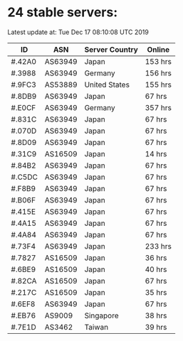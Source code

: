 # 24 stable servers:

Latest update at: Tue Dec 17 08:10:08 UTC 2019

| ID | ASN | Server Country | Online |
| -- | --- | -------------- | ------ |
| #.42A0 | AS63949 | Japan | 153 hrs |
| #.3988 | AS63949 | Germany | 156 hrs |
| #.9FC3 | AS53889 | United States | 155 hrs |
| #.8DB9 | AS63949 | Japan | 67 hrs |
| #.E0CF | AS63949 | Germany | 357 hrs |
| #.831C | AS63949 | Japan | 67 hrs |
| #.070D | AS63949 | Japan | 67 hrs |
| #.8D09 | AS63949 | Japan | 67 hrs |
| #.31C9 | AS16509 | Japan | 14 hrs |
| #.84B2 | AS63949 | Japan | 67 hrs |
| #.C5DC | AS63949 | Japan | 67 hrs |
| #.F8B9 | AS63949 | Japan | 67 hrs |
| #.B06F | AS63949 | Japan | 67 hrs |
| #.415E | AS63949 | Japan | 67 hrs |
| #.4A15 | AS63949 | Japan | 67 hrs |
| #.4A84 | AS63949 | Japan | 67 hrs |
| #.73F4 | AS63949 | Japan | 233 hrs |
| #.7827 | AS16509 | Japan | 36 hrs |
| #.6BE9 | AS16509 | Japan | 40 hrs |
| #.82CA | AS16509 | Japan | 67 hrs |
| #.217C | AS16509 | Japan | 35 hrs |
| #.6EF8 | AS63949 | Japan | 67 hrs |
| #.EB76 | AS9009 | Singapore | 38 hrs |
| #.7E1D | AS3462 | Taiwan | 39 hrs |

